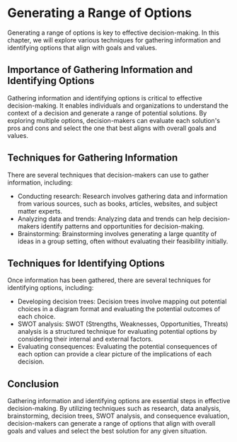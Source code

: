 Generating a Range of Options
=======================================================================================

Generating a range of options is key to effective decision-making. In this chapter, we will explore various techniques for gathering information and identifying options that align with goals and values.

Importance of Gathering Information and Identifying Options
-----------------------------------------------------------

Gathering information and identifying options is critical to effective decision-making. It enables individuals and organizations to understand the context of a decision and generate a range of potential solutions. By exploring multiple options, decision-makers can evaluate each solution's pros and cons and select the one that best aligns with overall goals and values.

Techniques for Gathering Information
------------------------------------

There are several techniques that decision-makers can use to gather information, including:

* Conducting research: Research involves gathering data and information from various sources, such as books, articles, websites, and subject matter experts.
* Analyzing data and trends: Analyzing data and trends can help decision-makers identify patterns and opportunities for decision-making.
* Brainstorming: Brainstorming involves generating a large quantity of ideas in a group setting, often without evaluating their feasibility initially.

Techniques for Identifying Options
----------------------------------

Once information has been gathered, there are several techniques for identifying options, including:

* Developing decision trees: Decision trees involve mapping out potential choices in a diagram format and evaluating the potential outcomes of each choice.
* SWOT analysis: SWOT (Strengths, Weaknesses, Opportunities, Threats) analysis is a structured technique for evaluating potential options by considering their internal and external factors.
* Evaluating consequences: Evaluating the potential consequences of each option can provide a clear picture of the implications of each decision.

Conclusion
----------

Gathering information and identifying options are essential steps in effective decision-making. By utilizing techniques such as research, data analysis, brainstorming, decision trees, SWOT analysis, and consequence evaluation, decision-makers can generate a range of options that align with overall goals and values and select the best solution for any given situation.
